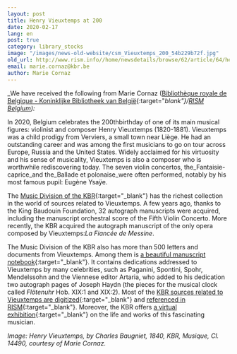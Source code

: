 ```yaml
---
layout: post
title: Henry Vieuxtemps at 200
date: 2020-02-17
lang: en
post: true
category: library_stocks
image: "/images/news-old-website/csm_Vieuxtemps_200_54b229b72f.jpg"
old_url: http://www.rism.info//home/newsdetails/browse/62/article/64/henry-vieuxtemps-at-200.html
email: marie.cornaz@kbr.be
author: Marie Cornaz
---
```



_We have received the following from Marie Cornaz ([Bibliothèque royale de Belgique - Koninklijke Bibliotheek van België](https://www.kbr.be/en/collections/music/){:target="_blank"}/[RISM Belgium](/workgroups/belgium-rism-belgium/home.html#c3042)):_

In 2020, Belgium celebrates the 200thbirthday of one of its main musical figures: violinist and composer Henry Vieuxtemps (1820-1881). Vieuxtemps was a child prodigy from Verviers, a small town near Liège. He had an outstanding career and was among the first musicians to go on tour across Europe, Russia and the United States. Widely acclaimed for his virtuosity and his sense of musicality, Vieuxtemps is also a composer who is worthwhile rediscovering today. The seven violin concertos, the_Fantaisie-caprice_and the_Ballade et polonaise_were often performed, notably by his most famous pupil: Eugène Ysaÿe.

The [Music Division of the KBR](https://www.kbr.be/en/collections/music/){:target="_blank"} has the richest collection in the world of sources related to Vieuxtemps. A few years ago, thanks to the King Baudouin Foundation, 32 autograph manuscripts were acquired, including the manuscript orchestral score of the Fifth Violin Concerto. More recently, the KBR acquired the autograph manuscript of the only opera composed by Vieuxtemps:_La Fiancée de Messine_.

The Music Division of the KBR also has more than 500 letters and documents from Vieuxtemps. Among them is [a beautiful manuscript notebook](https://uurl.kbr.be/1065473){:target="_blank"}. It contains dedications addressed to Vieuxtemps by many celebrities, such as Paganini, Spontini, Spohr, Mendelssohn and the Viennese editor Artaria, who added to his dedication two autograph pages of Joseph Haydn (the pieces for the musical clock called _Flötenuhr_ Hob. XIX:1 and XIX:2). Most of the [KBR sources related to Vieuxtemps are digitized](https://belgica.kbr.be/belgica/home-belgica.aspx?_lg=en-GB){:target="_blank"} and [referenced in RISM](https://opac.rism.info/search?View=rism&author=vieuxtemps&siglum=B-Br&Language=en){:target="_blank"}. Moreover, the KBR offers [a virtual exhibition](http://vieuxtemps.kbr.be/){:target="_blank"} on the life and works of this fascinating musician.



_Image: Henry Vieuxtemps, by Charles Baugniet, 1840, KBR, Musique, Cl. 14490, courtesy of Marie Cornaz._
